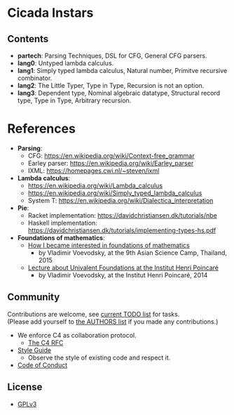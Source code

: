 # Cicada Instars

## Contents

- **partech**: Parsing Techniques, DSL for CFG, General CFG parsers.
- **lang0**: Untyped lambda calculus.
- **lang1**: Simply typed lambda calculus, Natural number, Primitve recursive combinator.
- **lang2**: The Little Typer, Type in Type, Recursion is not an option.
- **lang3**: Dependent type, Nominal algebraic datatype, Structural record type, Type in Type, Arbitrary recursion.

# References

- **Parsing**:
  - CFG: https://en.wikipedia.org/wiki/Context-free_grammar
  - Earley parser: https://en.wikipedia.org/wiki/Earley_parser
  - IXML: https://homepages.cwi.nl/~steven/ixml
- **Lambda calculus**:
  - https://en.wikipedia.org/wiki/Lambda_calculus
  - https://en.wikipedia.org/wiki/Simply_typed_lambda_calculus
  - System T: https://en.wikipedia.org/wiki/Dialectica_interpretation
- **Pie**:
  - Racket implementation: https://davidchristiansen.dk/tutorials/nbe
  - Haskell implementation: https://davidchristiansen.dk/tutorials/implementing-types-hs.pdf
- **Foundations of mathematics**:
  - [How I became interested in foundations of mathematics](https://inner-universe.now.sh/person/vladimir-voevodsky/how-i-became-interested-in-foundations-of-mathematics.md.html)
    - by Vladimir Voevodsky, at the 9th Asian Science Camp, Thailand, 2015
  - [Lecture about Univalent Foundations at the Institut Henri Poincaré](https://inner-universe.now.sh/person/vladimir-voevodsky/lecture-about-univalent-foundations-at-the-institut-henri-poincar%C3%A9.md.html)
    - by Vladimir Voevodsky, at the Institut Henri Poincaré, 2014

## Community

Contributions are welcome, see [current TODO list](TODO.md) for tasks. <br>
(Please add yourself to [the AUTHORS list](AUTHORS) if you made any contributions.)

- We enforce C4 as collaboration protocol.
  - [The C4 RFC](https://rfc.zeromq.org/spec:42/C4)
- [Style Guide](STYLE-GUIDE.md)
  - Observe the style of existing code and respect it.
- [Code of Conduct](CODE-OF-CONDUCT.md)

## License

- [GPLv3](LICENSE)
